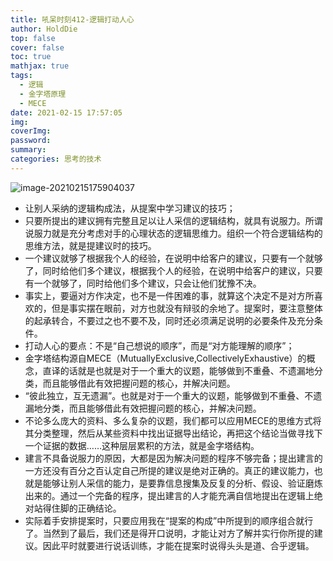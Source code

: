 ```yaml
---
title: 吼呆时刻412-逻辑打动人心
author: HoldDie
top: false
cover: false
toc: true
mathjax: true
tags:
  - 逻辑
  - 金字塔原理
  - MECE
date: 2021-02-15 17:57:05
img:
coverImg:
password:
summary:
categories: 思考的技术
---
```


![image-20210215175904037](https://cdn.jsdelivr.net/gh/HoldDie/img1/20210215175904.png)

- 让别人采纳的逻辑构成法，从提案中学习建议的技巧；
- 只要所提出的建议拥有完整且足以让人采信的逻辑结构，就具有说服力。所谓说服力就是充分考虑对手的心理状态的逻辑思维力。组织一个符合逻辑结构的思维方法，就是提建议时的技巧。
- 一个建议就够了根据我个人的经验，在说明中给客户的建议，只要有一个就够了，同时给他们多个建议，根据我个人的经验，在说明中给客户的建议，只要有一个就够了，同时给他们多个建议，只会让他们犹豫不决。
- 事实上，要逼对方作决定，也不是一件困难的事，就算这个决定不是对方所喜欢的，但是事实摆在眼前，对方也就没有辩驳的余地了。提案时，要注意整体的起承转合，不要过之也不要不及，同时还必须满足说明的必要条件及充分条件。
- 打动人心的要点：不是“自己想说的顺序”，而是“对方能理解的顺序”；
- 金字塔结构源自MECE（MutuallyExclusive,CollectivelyExhaustive）的概念，直译的话就是也就是对于一个重大的议题，能够做到不重叠、不遗漏地分类，而且能够借此有效把握问题的核心，并解决问题。
- “彼此独立，互无遗漏”。也就是对于一个重大的议题，能够做到不重叠、不遗漏地分类，而且能够借此有效把握问题的核心，并解决问题。
- 不论多么庞大的资料、多么复杂的议题，我们都可以应用MECE的思维方式将其分类整理，然后从某些资料中找出证据导出结论，再把这个结论当做寻找下一个证据的数据……这种层层累积的方法，就是金字塔结构。
- 建言不具备说服力的原因，大都是因为解决问题的程序不够完备；提出建言的一方还没有百分之百认定自己所提的建议是绝对正确的。真正的建议能力，也就是能够让别人采信的能力，是要靠信息搜集及反复的分析、假设、验证磨炼出来的。通过一个完备的程序，提出建言的人才能充满自信地提出在逻辑上绝对站得住脚的正确结论。
- 实际着手安排提案时，只要应用我在“提案的构成”中所提到的顺序组合就行了。当然到了最后，我们还是得开口说明，才能让对方了解并实行你所提的建议。因此平时就要进行说话训练，才能在提案时说得头头是道、合乎逻辑。